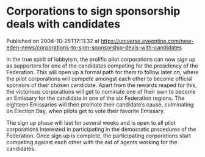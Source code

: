 # Corporations to sign sponsorship deals with candidates
Published on 2004-10-25T17:11:32 at https://universe.eveonline.com/new-eden-news/corporations-to-sign-sponsorship-deals-with-candidates

In the true spirit of lobbyism, the prolific pilot corporations can now sign up as supporters for one of the candidates competing for the presidency of the Federation. This will open up a formal path for them to follow later on, where the pilot corporations will compete amongst each other to become official sponsors of their chosen candidate. Apart from the rewards reaped for this, the victorious corporations will get to nominate one of their own to become an Emissary for the candidate in one of the six Federation regions. The eighteen Emissaries will then promote their candidate’s cause, culminating on Election Day, when pilots get to vote their favorite Emissary.   
  
The sign up phase will last for several weeks and is open to all pilot corporations interested in participating in the democratic procedures of the Federation. Once sign up is complete, the participating corporations start competing against each other with the aid of agents working for the candidates.
